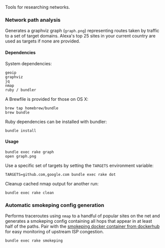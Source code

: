 Tools for researching networks.

### Network path analysis

Generates a graphviz graph (`graph.png`) representing routes taken by traffic to
a set of target domains. Alexa's top 25 sites in your current country are used
as targets if none are provided.

#### Dependencies

System dependencies:

    geoip
    graphviz
    jq
    nmap
    ruby / bundler

A Brewfile is provided for those on OS X:

    brew tap homebrew/bundle
    brew bundle

Ruby dependencies can be installed with bundler:

    bundle install

#### Usage

    bundle exec rake graph
    open graph.png

Use a specific set of targets by setting the `TARGETS` environment variable:

    TARGETS=github.com,google.com bundle exec rake dot

Cleanup cached nmap output for another run:

    bundle exec rake clean

### Automatic smokeping config generation

Performs traceroutes using `nmap` to a handful of popular sites on the net and
generates a smokeping config containing all hops that appear in at least half of
the paths. Pair with the [smokeping docker container from
dockerhub](https://registry.hub.docker.com/u/dperson/smokeping/) for easy
monitoring of upstream ISP congestion.

    bundle exec rake smokeping
